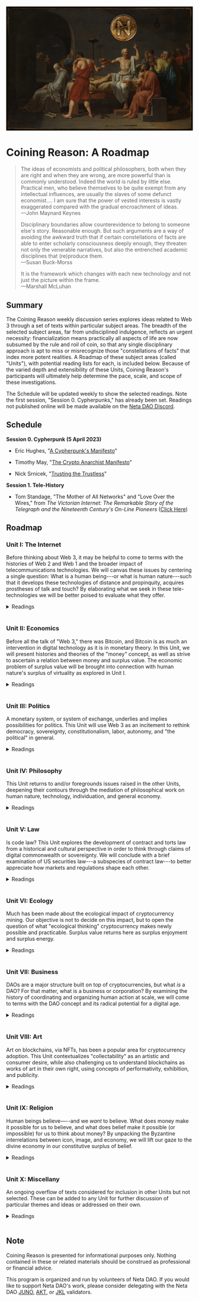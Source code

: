 <p align="center">
<img id="CNTitle" src="/assets/img/CNTitle.png" />
</p>
  
# Coining Reason: A Roadmap


> The ideas of economists and political philosophers, both when they are right and when they are wrong, are more powerful than is commonly understood. Indeed the world is ruled by little else. Practical men, who believe themselves to be quite exempt from any intellectual influences, are usually the slaves of some defunct economist.... I am sure that the power of vested interests is vastly exaggerated compared with the gradual encroachment of ideas. <br>
> —John Maynard Keynes
>
> Disciplinary boundaries allow counterevidence to belong to someone else's story. Reasonable enough. But such arguments are a way of avoiding the awkward truth that if certain constellations of facts are able to enter scholarly consciousness deeply enough, they threaten not only the venerable narratives, but also the entrenched academic disciplines that (re)produce them. <br>
> —Susan Buck-Morss
>
> It is the framework which changes with each new technology and not just the picture within the frame. <br>
> —Marshall McLuhan


## Summary

The Coining Reason weekly discussion series explores ideas related to Web 3 through a set of texts within particular subject areas. The breadth of the selected subject areas, far from undisciplined indulgence, reflects an urgent necessity: financialization means practically all aspects of life are now subsumed by the rule and roil of coin, so that any single disciplinary approach is apt to miss or misrecognize those "constellations of facts" that index more potent realities. A Roadmap of these subject areas (called "Units"), with potential reading lists for each, is included below. Because of the varied depth and extensibility of these Units, Coining Reason's participants will ultimately help determine the pace, scale, and scope of these investigations.

The Schedule will be updated weekly to show the selected readings. Note the first session, "Session 0. Cypherpunks," has already been set. Readings not published online will be made available on the [Neta DAO Discord](https://discord.com/invite/gvjC86WXC2).



## Schedule

**Session 0. Cypherpunk (5 April 2023)**

* Eric Hughes, "[A Cypherpunk's Manifesto](https://activism.net/cypherpunk/manifesto.html)"

* Timothy May, "[The Crypto Anarchist Manifesto](https://activism.net/cypherpunk/crypto-anarchy.html)"

* Nick Srnicek, "[Trusting the Trustless](https://fabricatedintimacy.tech/articles/example-2)"


**Session 1. Tele-History**

* Tom Standage, "The Mother of All Networks" and "Love Over the Wires," from _The Victorian Internet: The Remarkable Story of the Telegraph and the Nineteenth Century's On-Line Pioneers_ ([Click Here](https://bafybeibamm7xofngu2siky4ufncrn2mijj3r4ggzxii4disvxsjbxoyipm.ipfs.nftstorage.link/))




## Roadmap

### Unit I: The Internet



Before thinking about Web 3, it may be helpful to come to terms with the histories of Web 2 and Web 1 and the broader impact of telecommunications technologies. We will canvas these issues by centering a single question: What is a human being---or what is human nature---such that it develops these technologies of distance and propinquity, acquires prostheses of talk and touch? By elaborating what we seek in these tele-technologies we will be better poised to evaluate what they offer.

<details markdown="1">

<summary> Readings </summary>

**Session 1. Tele-History**

* Tom Standage, "The Mother of All Networks" and "Love Over the Wires," from _The Victorian Internet: The Remarkable Story of the Telegraph and the Nineteenth Century's On-Line Pioneers_ [Click Here](https://bafybeibamm7xofngu2siky4ufncrn2mijj3r4ggzxii4disvxsjbxoyipm.ipfs.nftstorage.link/)

**Session 2. Web 1.0**

* Jessa Lingel, "Becoming Craig's List: San Francisco Roots and the Ethics of Web 1.0" and "Craigslist, the Secondary Marketplace, and Politics of Value," from _An Internet for the People: The Politics and Promise of Craigslist_

**Session 3. Web 2.0**

* Charles Petzold,  "The World Brain," from _Code: The Hidden Language of Computer Hardware and Software_
  
* Justin Smith, "A Sudden Acceleration," from _The Internet is Not What You Think It Is: A History, A Philosophy, A Warning_

**Session 4. Life on Computer**

* Wendy Chun, "Why Cyberspace?" from _Control and Freedom: Power and Paranoia in the Age of Fiber Optics_

**Session 5. Enjoying the Internet**

* André Nusselder, "The Technologization of Human Virtuality," from *Interface Fantasy: A Lacanian Cyborg Ontology*
  
* _Optional:_ Jerry Aline Flieger, "Twists and Trysts: Freud and the Millennial Knot" from _Is Oedipus Online? Siting Freud after Freud_
  
**Session 6. Digital Bodies**
  
* Clint Burnham, "Is the Internet a Thing?" from _Does the Internet Have an Unconscious? Slavoj Zizek and Digital Culture_ 
  
**Session 7. Web 3.0**

* Joel Monegro, "[The Blockchain Application Stack](https://www.coindesk.com/markets/2014/11/30/the-blockchain-application-stack/)"

* ---, "[The Shared Data Layer of the Blockchain Application Stack](https://jmonegro.tumblr.com/post/104755282493/the-shared-data-layer-of-the-blockchain)"

* ---,"[Fat Protocols](https://www.usv.com/blog/fat-protocols)"

* ---, "[Thin Applications](https://www.placeholder.vc/blog/2020/1/30/thin-applications)"

**Session 8. Digital Commons**

* Nick Szabo, "[Money, Blockchains, and Social Scalability](https://nakamotoinstitute.org/money-blockchains-and-social-scalability/)"

* Jameson Lopp, "[Who Controls Bitcoin Core?](https://blog.lopp.net/who-controls-bitcoin-core-/)"

</details><br>

### Unit II: Economics



Before all the talk of "Web 3," there was Bitcoin, and Bitcoin is as much an intervention in digital technology as it is in monetary theory. In this Unit, we will present histories and theories of the "money" concept, as well as strive to ascertain a relation between money and surplus value. The economic problem of surplus value will be brought into connection with human nature's surplus of virtuality as explored in Unit I.

<details markdown="1">

<summary> Readings </summary>

**Session 1. Hard and Virtual Money**

* Gaspar Feliu, "Money and Currency," from _Money and Coinage in the Middle Ages_ (ed Rory Naismith)
  
* Edward Castranova, "Weirdly Normal: Virtual Economies and Virtual Money," from _Wildcat Currency: How the Virtual Money Revolution is Transforming the Economy_

**Session 2. Theories of Money: Commodity, Credit, Chartal**

* Mark Peacock, "Part 1: Theories," from _Introducing Money_

**Session 3. Fiat Technology**

* John Kenneth Galbraith, "Of Paper," "An Instrument of Revolution," and "The Impeccable System" from _Money: Whence It Came, Where It Went_

* Joan Robinson, "The Keynesian Revolution," from _Economic Philosophy_

**Session 4. Surplus Value**

* Karl Marx, "Theories of Surplus Value," from _Grundrisse: Foundations of the Critique of Political Economy_

**Session 5. Money as Politics**

* Stefan Eich, "Money as Capital: Karl Marx and the Limits of Monetary Politics" from The Currency of Politics: The Political Theory of Money from Aristotle to Keynes

**Session 6. Banks and States**

* Christine Desan, "Reinventing Money: The Making of Bank Currency" in _Making Money: Coin, Currency, and the Coming of Capitalism_

**Session 7. Information and Money**

* Saifedean Ammous, "Digital Money" and "What Is Bitcoin Good For?" from _The Bitcoin Standard: The Decentralized Alternative to Central Banking_  

* George Gilder, "Money in Information Theory" and "What Bitcoin Can Teach" from _The Scandal of Money: Why Wall Street Recovers but the Economy Never Does and_

**Session 8. Exchange and Money**

* Colin Drumm, excerpts from _The Difference Money Makes,_ dissertation

</details><br>

### Unit III: Politics



A monetary system, or system of exchange, underlies and implies possibilities for politics. This Unit will use Web 3 as an incitement to rethink democracy, sovereignty, constitutionalism, labor, autonomy, and "the political" in general.

<details markdown="1">

<summary> Readings </summary>

**Session 1. Beyond Money**

* Kevin Werbach, "More Than Money," from _Blockchain and the New Architecture of Trust_

**Session 2. Sovereignty or Constituent Power?**

* Antonio Negri, "Constituent Power: The Concept of a Crisis," from _Insurgencies: Constituent Power and the Modern State_

**Session 3. The Paradox of Constitution**
  
* Emilios Christodoulidis, "Against Substitution: The Constitutional Thinking of Dissesnsus," from _The Paradox of Constitutionalism: Constituent Power and Constitutional Form_ (eds Martin Loughlin and Neil Walker)

* Martin Loughlin, "Constitutional Democracy," from _Against Constitutionalism_
 
**Session 4. Democracy and Decentralization**

* Jacques Ranciere, "Democracy, Republic, Representation," from from _Hatred of Democracy_
  
* Davide Tarizzo, "The Two Paths to Modern Democracy," from _Political Grammars: The Unconscious Foundations of Modern Democracy_

* _Optional:_ Jean-Luc Nancy, "Finite and Infinite Democracy," from _Democracy In What State?_ (trans. William McCuaig)  

**Session 5. Labor After Fordism**

* Franco Piperno, "Technological Innovation and Sentimental Education," from _Radical Thought in Italy: A Potential Politics_ (ed Hardt and Virno)

* Maurizio Lazzarato, "Immaterial Labor," from _Radical Thought in Italy: A Potential Politics_ (ed Hardt and Virno)

**Session 6. Exit**

* Paolo Virno, "Virtuosity and Revolution: A Political Theory of Exodus," from _The Idea of World: Public Intellect and Use of Life_

**Session 7. Software Politics**

* Benjamin Bratton, "The Nomos of the Cloud," from _The Stack: On Software and Sovereignty_

**Session 8. Another Politics?**

* Judith Butler, "'We The Peoples'—Thoughts on Freedom of Assembly," from *Notes Towards a Performative Theory of Aassembly*
  
* Susan Buck-Morss, _Revolution Today_

**Session 9: Political Economy** 

* Spencer Pack, "Part IV: Current Issues on the Political Economy of Bitcoin and Cryptocurrencies," from _The Political Economy and Feasibility of Bitcoin and Cryptocurrencies: Insights from the History of Economic Thought_

</details><br>

### Unit IV: Philosophy



This Unit returns to and/or foregrounds issues raised in the other Units, deepening their contours through the mediation of philosophical work on human nature, technology, individuation, and general economy.

<details markdown="1">

<summary> Readings </summary>

**Session 1. Talking Philosophy**
  
* Gilles Deleuze and Claire Parnet, "A Conversation: What Is It? What Is It For?" from _Dialogues II_
  
* Avital Ronnell, "Derrida to Freud: The Return Call," from _The Telephone Book: Technology, Schizophrenia, Electric Speech_
  
**Session 2. Crypto-Anarchism**

* Catherine Malabou, "[Cryptocurrencies: Anarchist Turn or Strengthening of Surveillance Capitalism? Bitcoin to Libra](http://australianhumanitiesreview.org/2020/05/31/cryptocurrencies-anarchist-turn-or-strengthening-of-surveillance-capitalism-from-bitcoin-to-libra/)," from _Australian Humanities Review_

* Salman Sadeghi, "[In Search of Lost Time: A Note on Catherine Malabou's Reading of Cryptocurrencies](http://australianhumanitiesreview.org/2020/05/31/cryptocurrencies-anarchist-turn-or-strengthening-of-surveillance-capitalism-from-bitcoin-to-libra/)," from _GCAS Review_

**Session 3. Transcendental Blockchain**

* Nick Land, "[Crypto-Current: An Introduction to Blockchain and Philosophy](https://aksioma.org/pdf/sum10-2_cryptocene.pdf)," from _Sum #10.2: Cryptocene_

**Session 4. Finance and Philosophy**

* Arne de Boever, "The Financial Universe (After Meillassoux)," from _Finance Fictions: Realism and Psychosis in Times of Economic Crisis_

**Session 5. Surplus-Value: Redux**

* Georges Bataille, "Theoretical Introduction," from _The Accursed Share: An Essay on General Economy, Vol 1: Consumption_

**Session 6. Living Money**

* Pierre Klossowski, "Living Currency," from _Living Currency_

**Session 7. The Autonomy of Thought**

* Kojin Karatani, "Socrates and Empire," from _Isonomia and the Origins of Philosophy_

**Session 8. Individuation and the Commons**

* Muriel Combes, "On Being and the Status of the One," "The Transindividual Relation," and "The Intimacy of the Commons," from _Gilbert Simondon and the Philosophy of the Transindividual_

**Session 9. The Many and the One**

* Duane Rousselle, "Revolutions of the One," from _Post-Anarchism and Psychoanalysis_

* Jean-Luc Nancy, _The Truth of Democracy_
  
</details><br>

### Unit V: Law



Is code law? This Unit explores the development of contract and torts law from a historical and cultural perspective in order to think through claims of digital commonwealth or sovereignty. We will conclude with a brief examination of US securities law---a subspecies of contract law---to better appreciate how markets and regulations shape each other.

<details markdown="1">

<summary> Readings </summary>

**Session 1. Piracy, a Philosophy**

* Daniel Heller-Roazen, "Earth and Sea," "Into the Air," and "Toward Perpetual War," from _The Enemy of All: Piracy and the Law of Nations_
  
**Session 2. Tort and Contract**

* Frances Ferguson, "Justine, or the Law of the Road," from _Pornography, The Theory: What Utilitarianism Did to Action_

**Session 3. Blockchain and/as Law**

* Kevin Werbach, "Blockchain Governance" and "Blockchain as/and Law," from _Blockchain and the New Architecture of Trust_

**Session 4. Crypto and/as State**
  
* Edward Castranova, "Wildcat Currency and the State," from _Wildcat Currency: How the Virtual Money Revolution is Transforming the Economy_

**Session 5. Regulating Blockchain**

* William Magnusson, "The Penumbra Problem," from _Blockchain Democracy: Technology, Law, and the Rule of the Crowd_
 
**Session 6. What are Securities?**

* Nicholas Georgokapoulos, "Part 1," from _The Logic of Securities Law_

**Session 7. What are Securities? Part 2**

* Nicholas Georgokapoulos, "Part 3," from _The Logic of Securities Law_

**Session 8. Decentralization and the Law: Practice**

* Marc Boiron, "[Sufficient Decentralization](https://variant.fund/articles/sufficient-decentralization/)"

</details><br>

### Unit VI: Ecology



Much has been made about the ecological impact of cryptocurrency mining. Our objective is not to decide on this impact, but to open the question of what "ecological thinking" cryptocurrency makes newly possible and practicable. Surplus value returns here as surplus enjoyment and surplus energy.

<details markdown="1">

<summary> Readings </summary>

**Session 1. Network and Ecosystem**

* Justin Smith, "The Ecology of the Internet," from _The Internet is Not What You Think It Is: A History, A Philosophy, A Warning_

**Session 2. Surplus Value, Part 3: Surplus Enjoyment**

* Slavoj Zizek, "Where is the Rift? Marx, Capitalism, and Ecology," from _Surplus-Enjoyment: A Guide for the Non-Perplexed_

**Session 3. Surplus Energy**

* Michael Marder, "Prolegomena to the Dialectics of Energy" and "Self-Consciousness and Its Surplus Energy," from _Hegel's Energetics: A Reading of the Phenomenology of Spirit_

**Session 4. Degrowth**

* Kohei Saito, "Marx's Theory of Metabolism in the Age of Global Ecological Crisis," from _Marx in the Anthropocene: Towards the Idea of Degrowth Communism_

</details><br>

### Unit VII: Business



DAOs are a major structure built on top of cryptocurrencies, but what _is_ a DAO? For that matter, what is a business or corporation? By examining the history of coordinating and organizing human action at scale, we will come to terms with the DAO concept and its radical potential for a digital age.

<details markdown="1">

<summary> Readings </summary>

**Session 1. The Company**

* John Micklethwait and Adrian Wooldridge, "Utopia, Limited" and "A Prolonged and Painful Birth," from _The Company: A Short History of a Revolutionary Idea_

**Session 2. From Company to Corporation**

* John Micklethwait and Adrian Wooldridge, "The Corporate Paradox," from _The Company: A Short History of a Revolutionary Idea_

* Kean Birch et al, "The Corporate Revolution" and "Corporate Governance" from _Business and Society: A Critical Introduction_

**Session 3. Start-Uos**

* William Magnussion, "The Start-Up," from _For Profit: A History of Corporations_

**Session 4. Organizational Design**

* Eric Alston et al, "Developmental Trajectories: Institutional Deepening and Critical Transitions," from _Institutional and Organizational Analysis: Concepts and Applications_

**Session 5. Nonprofit**

* Eric Tang, "Nonprofits and the Autonomous Grassroots," from _The Revolution Will Not Be Funded: Beyond the Nonprofit Industrial Complex_ (ed INCITE! Women of Color Against Violence)

**Session 6. Making a Difference**

* Dean Spade, "Part Two: Working Together On Purpose," from _Mutual Aid: Building Solidarity During This Crisis (and the Next)_

**Session 7. DAOs**

* Vitalik Buterin, "[Superrationality and DAOs](https://blog.ethereum.org/2015/01/23/superrationality-daos)"

* Vitalik Buterin, "[DAOs Are Not Corporations](https://vitalik.ca/general/2022/09/20/daos.html)"

* Eric Alston, "[Governance as Conflict: Constitution of Shared Values Defining Future Margins of Disagreement](https://law.mit.edu/pub/governanceasconflict/release/1)," from _MIT Computational Law Report_

</details><br>

### Unit VIII: Art



Art on blockchains, via NFTs, has been a popular area for cryptocurrency adoption. This Unit contextualizes "collectability" as an artistic and consumer desire, while also challenging us to understand blockchains as works of art in their own right, using concepts of performativity, exhibition, and publicity.

<details markdown="1">

<summary> Readings </summary>

**Session 1. On Galleries and Printing Presses**

* Donald Thompson, "Art and Money," from _The $12 Million Stuffed Shark: The Curious Economics of Contemporary Art_

**Session 2. Fiction and Capital**

* Elizabeth Edwards, "Money and Literature," from _Money and Coinage in the Middle Ages_ (ed Rory Naismith)

* Anna Kornbluh, "Fictitious Capital/Real Psyche: Metalepsis, Psychologism, and the Grounds of Finance," from _Realizing Capital: Financial and Psychic Economies in Victorian Form_

**Session 3. Poetry, Money, Grief**

* Anne Carson, excerpt from _Economy of the Unlost: Reading Simonides of Keos with Paul Celan_

**Session 4. On Collecting**

* McKenzie Wark, "[My Collectible Ass](https://www.e-flux.com/journal/85/156418/my-collectible-ass/)," from _e-flux #85_

* Walter Benjamin, "Unpacking My Library," from _Illuminations_

**Session 5. Performativity: What It Is**

* JL Austin, excerpt from _How to Do Things with Words_

**Session 6. The Body and the Record, or What Remains**

* Peggy Phelan, "The Ontology of Performance," from _Unmarked: The Politics of Performance_

* Rebecca Schneider, "In the Meantime: Performance Remains," from _Performing Remains: Art and War in Times of Theatrical Reenactment_

**Session 7. Blockahin and Performativity**

* Moritz J. Kleinaltenkamp and Shaz Ansari, "Blockchain and the Performativity of Emerging Technology Theories," from _Organizing in the Digital Age: Understanding the Dynamics of Work, Innovation, and Collective Action_

</details><br>

### Unit IX: Religion



Human beings believe—--and we _want_ to believe. What does money make it possible for us to believe, and what does belief make it possible (or impossible) for us to think about money? By unpacking the Byzantine interrelations between icon, image, and economy, we will lift our gaze to the divine economy in our constitutive surplus of belief.

<details markdown="1">

<summary> Readings </summary>

**Session 1. Ancient Economy**

* M I Finley, "The Ancients and Their Economy" and "The State and the Economy," from _The Ancient Economy_

**Session 2. _Divina Moneta_**

* Lucia Travaini, "Sacra Moneta: Mints and divinity: Purity, miracles, and power," from _Divina Moneta: Coins in Religion and Ritual_ (ed Nanouschka Myrberg Burström, et al)

**Session 3. Image, Icon, Economy**

* Marie-Jose Mondzain, "A Semantic Study of the Term Economy," from _Image, Icon, Economy: The Byzantium Origins of the Contemporary Imaginary_

**Session 4. Money for Paradise**

* Luciana Travaini, "Coins and Identity: From Mint to Paradise," from _Money and Coinage in the Middle Ages_ (ed Rory Naismith)

**Session 5. Divine Economy**

* Giorgio Agamben, "The Mystery of the Economy," from _The Kingdom and the Glory: For a Theological Genealogy of Economy and Government_

**Session 6. Sacralization**

* Devin Singh, "The Coin of God," from _Divine Currency: The Theological Power of Money in the West_

**Session 7. Reformation**

* Frank Ruda, "Protestant Fatalism: Predestination as Emancipation," from _Abolishing Freedom: A Plea for a Contemporary Use of Fatalism_

**Session 8. Postmodern (In)credulity**

* Richard Boothby, "Other Paths, Other Gods," from _Embracing the Void: Rethinking the Origin of the Sacred_

**Session 9. The Meaning of Life**

* Jacob Needleman, "The Indefinable Something that Enters into Everything," from _Money and the Meaning of Life_

</details><br>

### Unit X: Miscellany



An ongoing overflow of texts considered for inclusion in other Units but not selected. These can be added to any Unit for further discussion of particular themes and ideas or addressed on their own.

<details markdown="1">

<summary> Readings </summary>

* Isabel Millar, "The Stupidity of Intelligence," from _The Psychoanalysis of Artificial Intelligence_

* Jean-Hugues Barthelemy, _Life and Technology: An Inquiry Into and Beyond Simondon_

* Gigi Roggero, "Operaismo Beyond Operaismo," from _Italian Operaismo: Genealogy, History, Method_ (trans Clara Pope)

* Mary Jacobus, "[Cloud Studies: The Visible Invisible](https://www.enl.auth.gr/gramma/gramma06/jacobus.pdf)," from _Gramma: A Journal of Theory and Criticism,_ vol 14

</details><br>


## Note

Coining Reason is presented for informational purposes only. Nothing contained in these or related materials should be construed as professional or financial advice.

This program is organized and run by volunteers of Neta DAO. If you would like to support Neta DAO's work, please consider delegating with the Neta DAO [JUNO](https://wallet.keplr.app/chains/juno?modal=validator&chain=juno-1&validator_address=junovaloper1f2jpv5sc6ur6yurq5w0t2chphrznpy8lfvj9vs), [AKT](https://wallet.keplr.app/chains/akash?modal=validator&chain=akashnet-2&validator_address=akashvaloper1f2jpv5sc6ur6yurq5w0t2chphrznpy8l86yse9), or [JKL](https://ping.pub/jackal/staking/jklvaloper1s4rscs2jj7qydkkrsrc52rgvq38wwgrqdrcrdq) validators.
